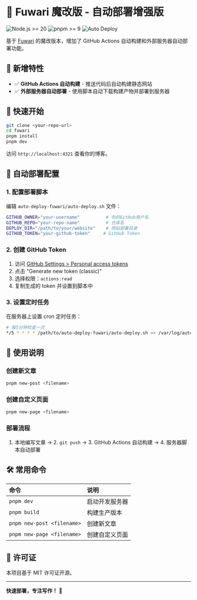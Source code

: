 # 🍥 Fuwari 魔改版 - 自动部署增强版

![Node.js >= 20](https://img.shields.io/badge/node.js-%3E%3D20-brightgreen) 
![pnpm >= 9](https://img.shields.io/badge/pnpm-%3E%3D9-blue) 
![Auto Deploy](https://img.shields.io/badge/Auto%20Deploy-✅-success)

基于 [Fuwari](https://github.com/saicaca/fuwari) 的魔改版本，增加了 GitHub Actions 自动构建和外部服务器自动部署功能。

## 🌟 新增特性

- ✅ **GitHub Actions 自动构建** - 推送代码后自动构建静态网站
- ✅ **外部服务器自动部署** - 使用脚本自动下载构建产物并部署到服务器

## 🚀 快速开始

```bash
git clone <your-repo-url>
cd fuwari
pnpm install
pnpm dev
```

访问 `http://localhost:4321` 查看你的博客。

## 🔧 自动部署配置

### 1. 配置部署脚本

编辑 `auto-deploy-fuwari/auto-deploy.sh` 文件：

```bash
GITHUB_OWNER="your-username"          # 你的GitHub用户名
GITHUB_REPO="your-repo-name"          # 仓库名
DEPLOY_DIR="/path/to/your/website"    # 网站部署目录
GITHUB_TOKEN="your-github-token"     # GitHub Token
```

### 2. 创建 GitHub Token

1. 访问 [GitHub Settings > Personal access tokens](https://github.com/settings/tokens)
2. 点击 "Generate new token (classic)"
3. 选择权限：`actions:read`
4. 复制生成的 token 并设置到脚本中

### 3. 设置定时任务

在服务器上设置 cron 定时任务：

```bash
# 每5分钟检查一次
*/5 * * * * /path/to/auto-deploy-fuwari/auto-deploy.sh >> /var/log/auto-deploy.log 2>&1
```

## 📝 使用说明

### 创建新文章

```bash
pnpm new-post <filename>
```

### 创建自定义页面

```bash
pnpm new-page <filename>
```

### 部署流程

1. 本地编写文章 → 2. `git push` → 3. GitHub Actions 自动构建 → 4. 服务器脚本自动部署

## 🛠️ 常用命令

| 命令                       | 说明                                    |
|:---------------------------|:---------------------------------------|
| `pnpm dev`                 | 启动开发服务器                         |
| `pnpm build`               | 构建生产版本                           |
| `pnpm new-post <filename>` | 创建新文章                             |
| `pnpm new-page <filename>` | 创建自定义页面                         |

## 📄 许可证

本项目基于 MIT 许可证开源。

---

**快速部署，专注写作！** 🚀